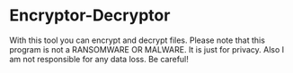 # Encryptor-Decryptor
With this tool you can encrypt and decrypt files. Please note that this program is not a RANSOMWARE OR MALWARE. It is just for privacy. Also I am not responsible for any data loss. Be careful!
